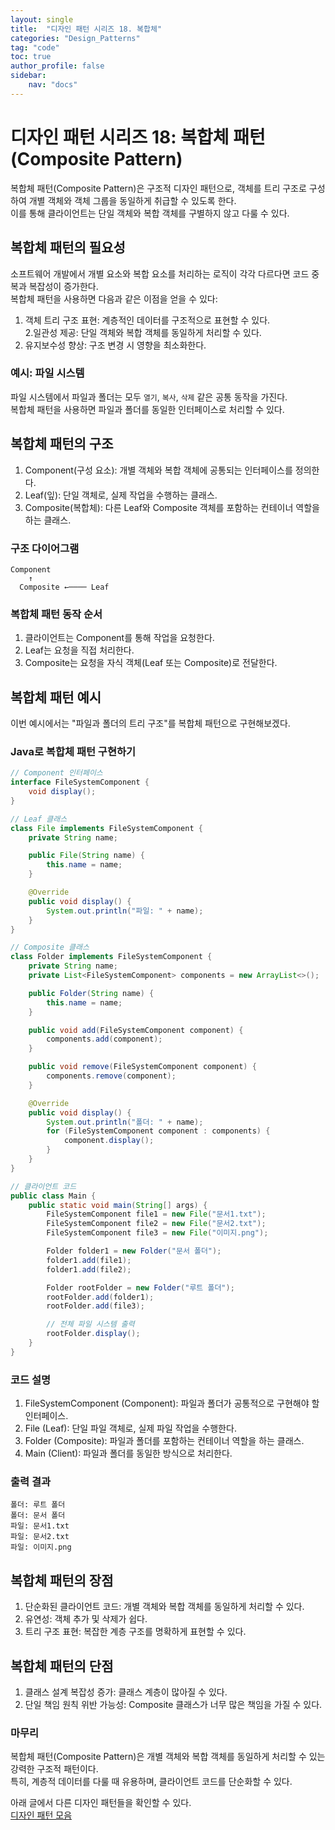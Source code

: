 ```yaml
---
layout: single
title:  "디자인 패턴 시리즈 18. 복합체"
categories: "Design_Patterns"
tag: "code"
toc: true
author_profile: false
sidebar:
    nav: "docs"
---
```


# 디자인 패턴 시리즈 18: 복합체 패턴 (Composite Pattern)

복합체 패턴(Composite Pattern)은 구조적 디자인 패턴으로, 객체를 트리 구조로 구성하여 개별 객체와 객체 그룹을 동일하게 취급할 수 있도록 한다.  
이를 통해 클라이언트는 단일 객체와 복합 객체를 구별하지 않고 다룰 수 있다.  

## 복합체 패턴의 필요성

소프트웨어 개발에서 개별 요소와 복합 요소를 처리하는 로직이 각각 다르다면 코드 중복과 복잡성이 증가한다.  
복합체 패턴을 사용하면 다음과 같은 이점을 얻을 수 있다:  

1. 객체 트리 구조 표현: 계층적인 데이터를 구조적으로 표현할 수 있다.  
2.일관성 제공: 단일 객체와 복합 객체를 동일하게 처리할 수 있다.    
3. 유지보수성 향상: 구조 변경 시 영향을 최소화한다.  

### 예시: 파일 시스템  

파일 시스템에서 파일과 폴더는 모두 `열기`, `복사`, `삭제` 같은 공통 동작을 가진다.  
복합체 패턴을 사용하면 파일과 폴더를 동일한 인터페이스로 처리할 수 있다.  

## 복합체 패턴의 구조

1. Component(구성 요소): 개별 객체와 복합 객체에 공통되는 인터페이스를 정의한다.  
2. Leaf(잎): 단일 객체로, 실제 작업을 수행하는 클래스.  
3. Composite(복합체): 다른 Leaf와 Composite 객체를 포함하는 컨테이너 역할을 하는 클래스.  

### 구조 다이어그램  

```
Component
    ↑
  Composite ←──── Leaf
``` 

### 복합체 패턴 동작 순서   

1. 클라이언트는 Component를 통해 작업을 요청한다.  
2. Leaf는 요청을 직접 처리한다.  
3. Composite는 요청을 자식 객체(Leaf 또는 Composite)로 전달한다.  

## 복합체 패턴 예시  

이번 예시에서는 "파일과 폴더의 트리 구조"를 복합체 패턴으로 구현해보겠다.  

### Java로 복합체 패턴 구현하기  

```java
// Component 인터페이스
interface FileSystemComponent {
    void display();
}

// Leaf 클래스
class File implements FileSystemComponent {
    private String name;

    public File(String name) {
        this.name = name;
    }

    @Override
    public void display() {
        System.out.println("파일: " + name);
    }
}

// Composite 클래스
class Folder implements FileSystemComponent {
    private String name;
    private List<FileSystemComponent> components = new ArrayList<>();

    public Folder(String name) {
        this.name = name;
    }

    public void add(FileSystemComponent component) {
        components.add(component);
    }

    public void remove(FileSystemComponent component) {
        components.remove(component);
    }

    @Override
    public void display() {
        System.out.println("폴더: " + name);
        for (FileSystemComponent component : components) {
            component.display();
        }
    }
}

// 클라이언트 코드
public class Main {
    public static void main(String[] args) {
        FileSystemComponent file1 = new File("문서1.txt");
        FileSystemComponent file2 = new File("문서2.txt");
        FileSystemComponent file3 = new File("이미지.png");

        Folder folder1 = new Folder("문서 폴더");
        folder1.add(file1);
        folder1.add(file2);

        Folder rootFolder = new Folder("루트 폴더");
        rootFolder.add(folder1);
        rootFolder.add(file3);

        // 전체 파일 시스템 출력
        rootFolder.display();
    }
}
```  

### 코드 설명

1. FileSystemComponent (Component): 파일과 폴더가 공통적으로 구현해야 할 인터페이스.  
2. File (Leaf): 단일 파일 객체로, 실제 파일 작업을 수행한다.  
3. Folder (Composite): 파일과 폴더를 포함하는 컨테이너 역할을 하는 클래스.  
4. Main (Client): 파일과 폴더를 동일한 방식으로 처리한다.  

### 출력 결과

```
폴더: 루트 폴더
폴더: 문서 폴더
파일: 문서1.txt
파일: 문서2.txt
파일: 이미지.png
```  

## 복합체 패턴의 장점  

1. 단순화된 클라이언트 코드: 개별 객체와 복합 객체를 동일하게 처리할 수 있다.  
2. 유연성: 객체 추가 및 삭제가 쉽다.  
3. 트리 구조 표현: 복잡한 계층 구조를 명확하게 표현할 수 있다.  

## 복합체 패턴의 단점  

1. 클래스 설계 복잡성 증가: 클래스 계층이 많아질 수 있다.  
2. 단일 책임 원칙 위반 가능성: Composite 클래스가 너무 많은 책임을 가질 수 있다.  

### 마무리   

복합체 패턴(Composite Pattern)은 개별 객체와 복합 객체를 동일하게 처리할 수 있는 강력한 구조적 패턴이다.  
특히, 계층적 데이터를 다룰 때 유용하며, 클라이언트 코드를 단순화할 수 있다.  

아래 글에서 다른 디자인 패턴들을 확인할 수 있다.  
[디자인 패턴 모음](https://gihak111.github.io/design_patterns/2024/11/05/Types_Of_Design_Patterns_upload.html)   